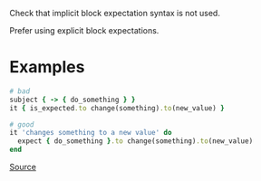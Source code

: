 
Check that implicit block expectation syntax is not used.

Prefer using explicit block expectations.

# Examples

```ruby
# bad
subject { -> { do_something } }
it { is_expected.to change(something).to(new_value) }

# good
it 'changes something to a new value' do
  expect { do_something }.to change(something).to(new_value)
end
```

[Source](http://www.rubydoc.info/gems/rubocop/RuboCop/Cop/RSpec/ImplicitBlockExpectation)